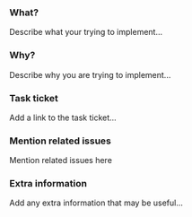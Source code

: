 ### What?
Describe what your trying to implement...

### Why?
Describe why you are trying to implement...

### Task ticket
Add a link to the task ticket...

### Mention related issues
Mention related issues here 

### Extra information
Add any extra information that may be useful...
